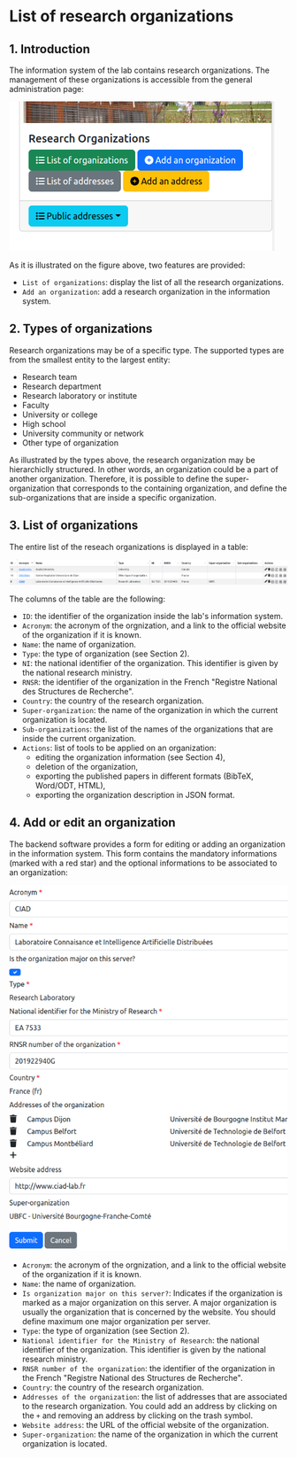 # List of research organizations

## 1. Introduction

The information system of the lab contains research organizations. The management of these organizations is accessible from the general administration page:

![Managing organizations](organizations1.png)

As it is illustrated on the figure above, two features are provided:

* `List of organizations`: display the list of all the research organizations.
* `Add an organization`: add a research organization in the information system.


## 2. Types of organizations

Research organizations may be of a specific type. The supported types are from the smallest entity to the largest entity:

* Research team
* Research department
* Research laboratory or institute
* Faculty
* University or college
* High school
* University community or network
* Other type of organization

As illustrated by the types above, the research organization may be hierarchiclly structured. In other words, an organization could be a part of another organization. Therefore, it is possible to define the super-organization that corresponds to the containing organization, and define the sub-organizations that are inside a specific organization.

## 3. List of organizations

The entire list of the reseach organizations is displayed in a table:

![List of organizations](organizations2.png)

The columns of the table are the following:

* `ID`: the identifier of the organization inside the lab's information system.
* `Acronym`: the acronym of the orgnization, and a link to the official website of the organization if it is known.
* `Name`: the name of organization.
* `Type`: the type of organization (see Section 2).
* `NI`: the national identifier of the organization. This identifier is given by the national research ministry.
* `RNSR`: the identifier of the organization in the French "Registre National des Structures de Recherche".
* `Country`: the country of the research organization.
* `Super-organization`: the name of the organization in which the current organization is located.
* `Sub-organizations`: the list of the names of the organizations that are inside the current organization.
* `Actions`: list of tools to be applied on an organization:
  * editing the organization information (see Section 4),
  * deletion of the organization,
  * exporting the published papers in different formats (BibTeX, Word/ODT, HTML),
  * exporting the organization description in JSON format.


## 4. Add or edit an organization

The backend software provides a form for editing or adding an organization in the information system. This form contains the mandatory informations (marked with a red star) and the optional informations to be associated to an organization:

![Editing form](organizations3.png)

* `Acronym`: the acronym of the orgnization, and a link to the official website of the organization if it is known.
* `Name`: the name of organization.
* `Is organization major on this server?`: Indicates if the organization is marked as a major organization on this server. A major organization is usually the organization that is concerned by the website. You should define maximum one major organization per server.
* `Type`: the type of organization (see Section 2).
* `National identifier for the Ministry of Research`: the national identifier of the organization. This identifier is given by the national research ministry.
* `RNSR number of the organization`: the identifier of the organization in the French "Registre National des Structures de Recherche".
* `Country`: the country of the research organization.
* `Addresses of the organization`: the list of addresses that are associated to the research organization. You could add an address by clicking on the `+` and removing an address by clicking on the trash symbol.
* `Website address`: the URL of the official website of the organization.
* `Super-organization`: the name of the organization in which the current organization is located.

